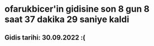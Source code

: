# ofarukbicer'in gidisine son 8 gun 8 saat 37 dakika 29 saniye kaldi

## Gidis tarihi: 30.09.2022 :(